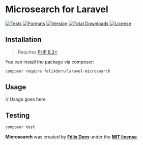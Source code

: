 # Microsearch for Laravel                 

[![Tests](https://github.com/felixdorn/laravel-microsearch/actions/workflows/tests.yml/badge.svg?branch=master)](https://github.com/felixdorn/laravel-microsearch/actions/workflows/tests.yml)
[![Formats](https://github.com/felixdorn/laravel-microsearch/actions/workflows/formats.yml/badge.svg?branch=master)](https://github.com/felixdorn/laravel-microsearch/actions/workflows/formats.yml)
[![Version](https://poser.pugx.org/felixdorn/laravel-microsearch/version)](//packagist.org/packages/felixdorn/laravel-microsearch)
[![Total Downloads](https://poser.pugx.org/felixdorn/laravel-microsearch/downloads)](//packagist.org/packages/felixdorn/laravel-microsearch)
[![License](https://poser.pugx.org/felixdorn/laravel-microsearch/license)](//packagist.org/packages/felixdorn/laravel-microsearch)

## Installation

> Requires [PHP 8.3+](https://php.net/releases)

You can install the package via composer:

```bash
composer require felixdorn/laravel-microsearch
```

## Usage
// Usage goes here

## Testing
```bash
composer test
```

**Microsearch** was created by **[Félix Dorn](https://felixdorn.fr)** under the **[MIT license](https://opensource.org/licenses/MIT)**.
